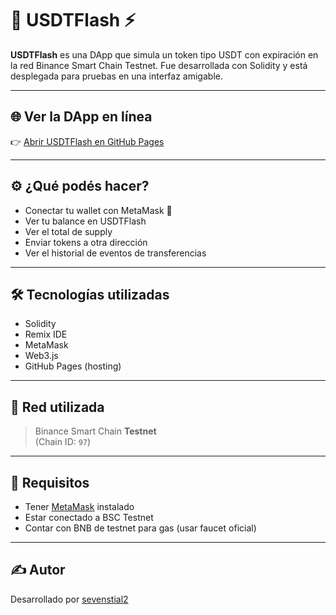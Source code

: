 # 💸 USDTFlash ⚡

**USDTFlash** es una DApp que simula un token tipo USDT con expiración en la red Binance Smart Chain Testnet. Fue desarrollada con Solidity y está desplegada para pruebas en una interfaz amigable.

---

## 🌐 Ver la DApp en línea

👉 [Abrir USDTFlash en GitHub Pages](https://sevenstial2.github.io/usdtflash-dapp/)

---

## ⚙️ ¿Qué podés hacer?

- Conectar tu wallet con MetaMask 🔗
- Ver tu balance en USDTFlash
- Ver el total de supply
- Enviar tokens a otra dirección
- Ver el historial de eventos de transferencias

---

## 🛠️ Tecnologías utilizadas

- Solidity
- Remix IDE
- MetaMask
- Web3.js
- GitHub Pages (hosting)

---

## 🧪 Red utilizada

> Binance Smart Chain **Testnet**  
> (Chain ID: `97`)

---

## 🦊 Requisitos

- Tener [MetaMask](https://metamask.io/) instalado
- Estar conectado a BSC Testnet
- Contar con BNB de testnet para gas (usar faucet oficial)

---

## ✍️ Autor

Desarrollado por [sevenstial2](https://github.com/sevenstial2)
